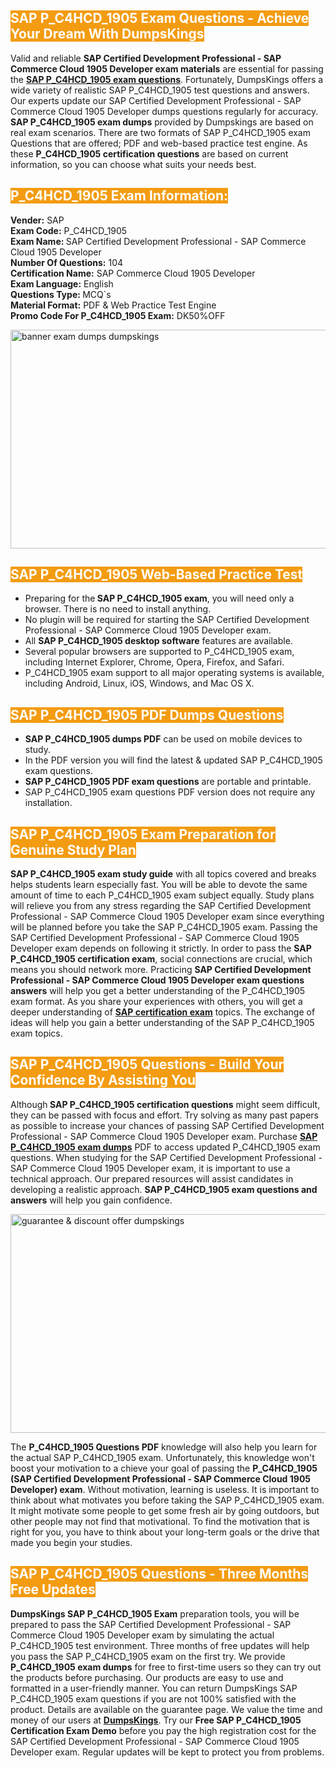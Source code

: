 <h2><span style="color:#ffffff"><strong><span style="background-color:#f39c12">SAP P_C4HCD_1905 Exam Questions - Achieve Your Dream With DumpsKings</span></strong></span></h2> <p>Valid and reliable <strong>SAP Certified Development Professional - SAP Commerce Cloud 1905 Developer exam materials</strong> are essential for passing the <u><strong><a href="https://www.dumpskings.com/sap/p_c4hcd_1905/dumps-questions">SAP P_C4HCD_1905 exam questions</a></strong></u>. Fortunately, DumpsKings offers a wide variety of realistic SAP P_C4HCD_1905 test questions and answers. Our experts update our SAP Certified Development Professional - SAP Commerce Cloud 1905 Developer dumps questions regularly for accuracy.<strong> SAP P_C4HCD_1905 exam dumps</strong> provided by Dumpskings are based on real exam scenarios. There are two formats of SAP P_C4HCD_1905 exam Questions that are offered; PDF and web-based practice test engine. As these <strong>P_C4HCD_1905 certification questions</strong> are based on current information, so you can choose what suits your needs best.</p> <h2><span style="color:#ffffff"><strong><span style="background-color:#f39c12">P_C4HCD_1905 Exam Information:</span></strong></span></h2> <p><strong>Vender:</strong> SAP<br /> <strong>Exam Code:</strong> P_C4HCD_1905<br /> <strong>Exam Name: </strong>SAP Certified Development Professional - SAP Commerce Cloud 1905 Developer<br /> <strong>Number Of Questions:</strong> 104<br /> <strong>Certification Name:</strong> SAP Commerce Cloud 1905 Developer<br /> <strong>Exam Language:</strong> English<br /> <strong>Questions Type: </strong>MCQ`s<br /> <strong>Material Format:</strong> PDF & Web Practice Test Engine<br /> <strong>Promo Code For P_C4HCD_1905 Exam:</strong> DK50%OFF</p> <p><a href="https://www.dumpskings.com/sap/p_c4hcd_1905/dumps-questions" rel="no-follow"><img height="350px" width="750px"  alt="banner exam dumps dumpskings" src="https://www.certcollections.com/uploads/content/featuresdumpskings.jpg" /></a></p> <h2><span style="color:#ffffff"><strong><span style="background-color:#f39c12">SAP P_C4HCD_1905 Web-Based Practice Test</span></strong></span></h2> <ul> <li>Preparing for the<strong> SAP P_C4HCD_1905 exam</strong>, you will need only a browser. There is no need to install anything.</li> <li>No plugin will be required for starting the SAP Certified Development Professional - SAP Commerce Cloud 1905 Developer exam.</li> <li>All <strong>SAP P_C4HCD_1905 desktop software</strong> features are available.</li> <li>Several popular browsers are supported to P_C4HCD_1905 exam, including Internet Explorer, Chrome, Opera, Firefox, and Safari.</li> <li>P_C4HCD_1905 exam support to all major operating systems is available, including Android, Linux, iOS, Windows, and Mac OS X.</li> </ul> <h2><span style="color:#ffffff"><strong><span style="background-color:#f39c12">SAP P_C4HCD_1905 PDF Dumps Questions</span></strong></span></h2> <ul> <li><strong>SAP P_C4HCD_1905 dumps PDF</strong> can be used on mobile devices to study.</li> <li>In the PDF version you will find the latest & updated SAP P_C4HCD_1905 exam questions.</li> <li><strong>SAP P_C4HCD_1905 PDF exam questions</strong> are portable and printable.</li> <li>SAP P_C4HCD_1905 exam questions PDF version does not require any installation.</li> </ul> <h2><span style="color:#ffffff"><strong><span style="background-color:#f39c12">SAP P_C4HCD_1905 Exam Preparation for Genuine Study Plan</span></strong></span></h2> <p><strong>SAP P_C4HCD_1905 exam study guide</strong> with all topics covered and breaks helps students learn especially fast. You will be able to devote the same amount of time to each P_C4HCD_1905 exam subject equally. Study plans will relieve you from any stress regarding the SAP Certified Development Professional - SAP Commerce Cloud 1905 Developer exam since everything will be planned before you take the SAP P_C4HCD_1905 exam. Passing the SAP Certified Development Professional - SAP Commerce Cloud 1905 Developer exam depends on following it strictly. In order to pass the <strong>SAP P_C4HCD_1905 certification exam</strong>, social connections are crucial, which means you should network more. Practicing <strong>SAP Certified Development Professional - SAP Commerce Cloud 1905 Developer exam questions answers</strong> will help you get a better understanding of the P_C4HCD_1905 exam format. As you share your experiences with others, you will get a deeper understanding of <u><strong><a href="https://www.dumpskings.com/sap/questions">SAP certification exam</a></strong></u> topics. The exchange of ideas will help you gain a better understanding of the SAP P_C4HCD_1905 exam topics.</p> <h2><span style="color:#ffffff"><strong><span style="background-color:#f39c12">SAP P_C4HCD_1905 Questions - Build Your Confidence By Assisting You</span></strong></span></h2> <p>Although<strong> SAP P_C4HCD_1905 certification questions</strong> might seem difficult, they can be passed with focus and effort. Try solving as many past papers as possible to increase your chances of passing SAP Certified Development Professional - SAP Commerce Cloud 1905 Developer exam. Purchase <strong><a href="https://www.dumpskings.com/sap/p_c4hcd_1905/dumps-questions">SAP P_C4HCD_1905 exam dumps</a></strong> PDF to access updated P_C4HCD_1905 exam questions. When studying for the SAP Certified Development Professional - SAP Commerce Cloud 1905 Developer exam, it is important to use a technical approach. Our prepared resources will assist candidates in developing a realistic approach. <strong>SAP P_C4HCD_1905 exam questions and answers</strong> will help you gain confidence.</p> <p><a href="https://www.dumpskings.com/sap/p_c4hcd_1905/dumps-questions" rel="no-follow"><img height="350px" width="750px"  alt="guarantee & discount offer dumpskings" src="https://www.certcollections.com/uploads/content/discountdumpskings.jpg" /></a></p> <p>The <strong>P_C4HCD_1905 Questions PDF</strong> knowledge will also help you learn for the actual SAP P_C4HCD_1905 exam. Unfortunately, this knowledge won't boost your motivation to a chieve your goal of passing the <strong>P_C4HCD_1905 (SAP Certified Development Professional - SAP Commerce Cloud 1905 Developer) exam</strong>. Without motivation, learning is useless. It is important to think about what motivates you before taking the SAP P_C4HCD_1905 exam. It might motivate some people to get some fresh air by going outdoors, but other people may not find that motivational. To find the motivation that is right for you, you have to think about your long-term goals or the drive that made you begin your studies.</p> <h2><span style="color:#ffffff"><strong><span style="background-color:#f39c12">SAP P_C4HCD_1905 Questions - Three Months Free Updates</span></strong></span></h2> <p><strong>DumpsKings SAP P_C4HCD_1905 Exam</strong> preparation tools, you will be prepared to pass the SAP Certified Development Professional - SAP Commerce Cloud 1905 Developer exam by simulating the actual P_C4HCD_1905 test environment. Three months of free updates will help you pass the SAP P_C4HCD_1905 exam on the first try. We provide <strong>P_C4HCD_1905 exam dumps</strong> for free to first-time users so they can try out the products before purchasing. Our products are easy to use and formatted in a user-friendly manner. You can return DumpsKings SAP P_C4HCD_1905 exam questions if you are not 100% satisfied with the product. Details are available on the guarantee page. We value the time and money of our users at <u><strong><a href="https://www.dumpskings.com/">DumpsKings</a></strong></u>. Try our <strong>Free SAP P_C4HCD_1905 Certification Exam Demo</strong> before you pay the high registration cost for the SAP Certified Development Professional - SAP Commerce Cloud 1905 Developer exam. Regular updates will be kept to protect you from problems.</p>
